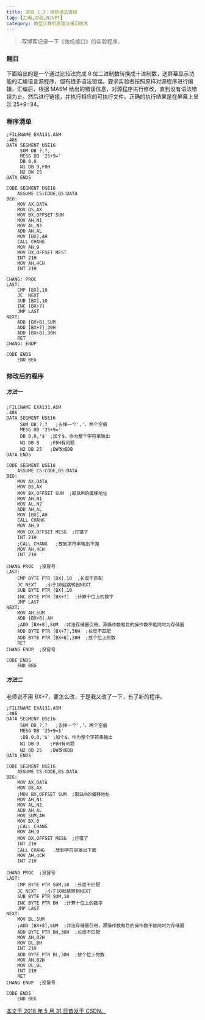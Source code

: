 ```yaml
---
title: 实验 1.2：排除语法错误
tag: [汇编,实验,NJUPT]
category: 微型计算机原理与接口技术
---
```


>写博客记录一下《微机接口》的实验程序。

<!--more-->

### 题目

下面给出的是一个通过比较法完成 8 位二进制数转换成十进制数，送屏幕显示功能的汇编语言源程序，但有很多语法错误。要求实验者按照原样对源程序进行编辑，汇编后，根据 MASM 给出的错误信息，对源程序进行修改，直到没有语法错误为止。然后进行链接，并执行相应的可执行文件。正确的执行结果是在屏幕上显示 25+9=34。 

### 程序清单

```assembly
;FILENAME EXA131.ASM
.486
DATA SEGMENT USE16
     SUM DB ?,?,
     MESG DB '25+9=' 
     DB 0,0
     N1 DB 9,F0H
     N2 DW 25
DATA ENDS
 
CODE SEGMENT USE16
    ASSUME CS:CODE,DS:DATA
BEG:
    MOV AX,DATA
    MOV DS,AX
    MOV BX,OFFSET SUM
    MOV AH,N1
    MOV AL,N2
    ADD AH,AL
    MOV [BX],AH
    CALL CHANG
    MOV AH,9
    MOV DX,OFFSET MEST
    INT 21H
    MOV AH,4CH
    INT 21H
 
CHANG: PROC
LAST:
	CMP [BX],10
	JC  NEXT
	SUB [BX],10
	INC [BX+7]
	JMP LAST
NEXT:
	ADD [BX+8],SUM
	ADD [BX+7],30H
	ADD [BX+8],30H
	RET
CHANG: ENDP
 
CODE ENDS
    END BEG
```

### 修改后的程序

##### 方法一

```assembly
;FILENAME EXA131.ASM
.486
DATA SEGMENT USE16
     SUM DB ?,?   ;去掉一个','，两个空值
     MESG DB '25+9=' 
     DB 0,0,'$' ;加个$，作为整个字符串输出
     N1 DB 9    ;F0H有问题
     N2 DB 25   ;DW改成DB
DATA ENDS
 
CODE SEGMENT USE16
    ASSUME CS:CODE,DS:DATA
BEG:
    MOV AX,DATA
    MOV DS,AX
    MOV BX,OFFSET SUM  ;取SUM的偏移地址
    MOV AH,N1
    MOV AL,N2
    ADD AH,AL
    MOV [BX],AH
    CALL CHANG
    MOV AH,9
    MOV DX,OFFSET MESG  ;打错了
    INT 21H
    ;CALL CHANG   ;放到字符串输出下面
    MOV AH,4CH
    INT 21H
 
CHANG PROC  ;没冒号
LAST:
	CMP BYTE PTR [BX],10  ;长度不匹配
	JC NEXT   ;小于10就跳转到NEXT
	SUB BYTE PTR [BX],10
	INC BYTE PTR [BX+7]  ;计算十位上的数字
	JMP LAST
NEXT:
	MOV AH,SUM
	ADD [BX+8],AH
	;ADD [BX+8],SUM  ;非法存储器引用，源操作数和目的操作数不能同时为存储器
	ADD BYTE PTR [BX+7],30H  ;长度不匹配
	ADD BYTE PTR [BX+8],30H  ;放个位上的数
	RET
CHANG ENDP  ;没冒号
 
CODE ENDS
    END BEG
```

##### 方法二

老师说不用 BX+7，要怎么改，于是我又改了一下，有了新的程序。

```assembly
;FILENAME EXA131.ASM
.486
DATA SEGMENT USE16
     SUM DB ?,?   ;去掉一个','，两个空值
     MESG DB '25+9=$' 
     ;DB 0,0,'$' ;加个$，作为整个字符串输出
     N1 DB 9    ;F0H有问题
     N2 DB 25   ;DW改成DB
DATA ENDS
 
CODE SEGMENT USE16
    ASSUME CS:CODE,DS:DATA
BEG:
    MOV AX,DATA
    MOV DS,AX
    ;MOV BX,OFFSET SUM  ;取SUM的偏移地址
    MOV AH,N1
    MOV AL,N2
    ADD AH,AL
    MOV SUM,AH
    MOV BX,0
    ;CALL CHANG
    MOV AH,9
    MOV DX,OFFSET MESG  ;打错了
    INT 21H
    CALL CHANG   ;放到字符串输出下面
    MOV AH,4CH
    INT 21H
 
CHANG PROC  ;没冒号
LAST:
	CMP BYTE PTR SUM,10  ;长度不匹配
	JC NEXT   ;小于10就跳转到NEXT
	SUB BYTE PTR SUM,10
	INC BYTE PTR BH  ;计算十位上的数字
	JMP LAST
NEXT:
	MOV BL,SUM
	;ADD [BX+8],SUM  ;非法存储器引用，源操作数和目的操作数不能同时为存储器
	ADD BYTE PTR BH,30H  ;长度不匹配
	MOV AH,02H
	MOV DL,BH
	INT 21H
	ADD BYTE PTR BL,30H  ;放个位上的数
	MOV AH,02H
	MOV DL,BL
	INT 21H
	RET
CHANG ENDP  ;没冒号
 
CODE ENDS
    END BEG
```

<u>本文于 2018 年 5 月 31 日首发于 [CSDN](https://blog.csdn.net/Wonz5130/article/details/80530554)。</u>